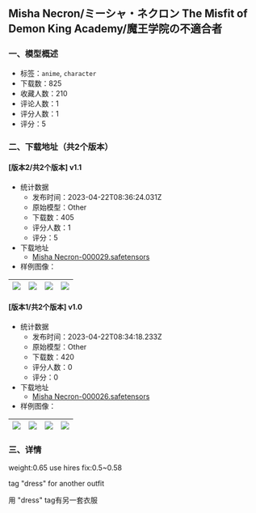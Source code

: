 ## Misha Necron/ミーシャ・ネクロン The Misfit of Demon King Academy/魔王学院の不適合者
### 一、模型概述

- 标签：`anime`, `character`
- 下载数：825
- 收藏人数：210
- 评论人数：1
- 评分人数：1
- 评分：5

### 二、下载地址（共2个版本）

#### [版本2/共2个版本] v1.1

- 统计数据
  - 发布时间：2023-04-22T08:36:24.031Z
  - 原始模型：Other
  - 下载数：405
  - 评分人数：1
  - 评分：5
- 下载地址
  - [Misha Necron-000029.safetensors](https://civitai.com/api/download/models/52186)
- 样例图像：

| <img src="https://image.civitai.com/xG1nkqKTMzGDvpLrqFT7WA/1830df99-f4cf-4aec-6697-4f7f7ab53300/width=450/562565.jpeg" /> | <img src="https://image.civitai.com/xG1nkqKTMzGDvpLrqFT7WA/6e902419-dd7e-415c-7cb8-61fe9f492f00/width=450/562568.jpeg" /> | <img src="https://image.civitai.com/xG1nkqKTMzGDvpLrqFT7WA/a5783a57-9940-4b5e-6834-0143a35a6800/width=450/562567.jpeg" /> | <img src="https://image.civitai.com/xG1nkqKTMzGDvpLrqFT7WA/65b70b9c-e863-4471-01bd-0d5c31180500/width=450/562570.jpeg" /> |
| ---- | ---- | ---- | ---- |

#### [版本1/共2个版本] v1.0

- 统计数据
  - 发布时间：2023-04-22T08:34:18.233Z
  - 原始模型：Other
  - 下载数：420
  - 评分人数：0
  - 评分：0
- 下载地址
  - [Misha Necron-000026.safetensors](https://civitai.com/api/download/models/37997)
- 样例图像：

| <img src="https://image.civitai.com/xG1nkqKTMzGDvpLrqFT7WA/b04ad22f-09a9-4975-6b71-b173dc907700/width=450/419581.jpeg" /> | <img src="https://image.civitai.com/xG1nkqKTMzGDvpLrqFT7WA/ce93f608-0bc2-468a-6294-463c5f10f300/width=450/419582.jpeg" /> | <img src="https://image.civitai.com/xG1nkqKTMzGDvpLrqFT7WA/44ec9e35-6ded-4bd6-7026-6f25a168ff00/width=450/419583.jpeg" /> | <img src="https://image.civitai.com/xG1nkqKTMzGDvpLrqFT7WA/aade8455-74cd-4b85-7d9b-db479db39c00/width=450/419584.jpeg" /> |
| ---- | ---- | ---- | ---- |


### 三、详情
<p>weight:0.65 use hires fix:0.5~0.58</p><p>tag "dress" for another outfit</p><p>用  "dress" tag有另一套衣服</p>